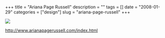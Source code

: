 +++
title = "Ariana Page Russell"
description = ""
tags = []
date = "2008-01-29"
categories = ["design"]
slug = "ariana-page-russell"
+++


 

  <div id="screens-thumbs" class="clearfix">
    <div class="txt-center" id="design-submission"><a href="http://www.arianapagerussell.com/index.html"><img id='bluga-thumbnail-1041' class='bluga-thumbnail large' src='//konigi.com/media/bluga/
wt47f281d4d475e_0.jpg'/></a></div>  
  </div>   
<p><a href="http://www.arianapagerussell.com/index.html">http://www.arianapagerussell.com/index.html</a></p>




